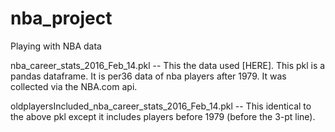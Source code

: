 # nba_project
Playing with NBA data

nba_career_stats_2016_Feb_14.pkl -- This the data used [HERE].
This pkl is a pandas dataframe. It is per36 data of nba players after 1979. It was collected via the NBA.com api.


oldplayersIncluded_nba_career_stats_2016_Feb_14.pkl -- This identical to the above pkl except it includes players before 1979 (before the 3-pt line).